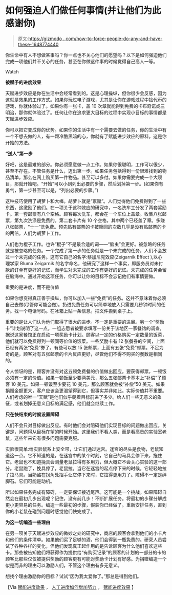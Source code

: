 # 如何强迫人们做任何事情(并让他们为此感谢你)

> 原文:[https://gizmodo . com/how-to-force-people-do-any-and-have-these-1648774440](https://gizmodo.com/how-to-force-people-to-do-anything-and-have-them-thank-1648774440)

你生命中有人不想做某事吗？你一点也不关心他们的愿望吗？以下是如何强迫他们完成一项他们并不关心的任务，甚至在你做这件事的时候觉得自己高人一等。

Watch

**被赋予的进度效果**

天赋进步效应是你在生活中会经常看到的。这是心理操纵，但你很少会反感，因为这就是效果的工作方式。如果你玩过电子游戏，尤其是让你在游戏过程中捡代币的游戏，你就体验过了。如果你有一张卡，盖 10 次章就能得到免费的卡布奇诺或三明治，那你就体验过了。任何让你在追求更大目标的过程中实现小目标的事情都是天赋进步效应。

你可以把它变成你的优势。如果你的生活中有一个需要去做的任务，你的生活中有一个不想去做的人，有一颗冷酷黑暗的心，你就有了赋能进步效应的原料。这是你开始的方法。

**“送人”第一步**

好吧，这是最难的部分。你必须愿意做一点工作。如果你很聪明，工作可以很少，甚至不存在。不管任务是什么，迈出第一步。如果任务包括得到一份很难找到的物品清单，那么在网上购买第一件物品。甚至可以多付。如果你需要完成一个大项目，那就开始吧。“开始”可以小到列出必要的步骤，然后划掉第一步。(如果你有勇气，第一步甚至可以是，“列出必要的步骤。”)

这种技巧使用了胡萝卜和大棒。胡萝卜就是“禀赋”。人们觉得他们免费得到了一些东西，这激励了他们。在一项关于这种效应的研究中，一名洗车工分发了两套奖励卡。第一套邮票有八个空格。顾客每次洗车，都会在一个车位上盖章。收集八张邮票，第九次洗涤是免费的。第二套卡片有 10 个空格，其中两个已经盖了章。多赚八张邮票，“十一”洗免费。预先贴有邮票的卡被赎回的次数几乎是没有贴邮票的卡的两倍。人们为胡萝卜工作。

人们也为棍子工作。也许“棍子”不是最合适的词——“脑虫”会更好。被忽略的任务就是被忽略的任务。一个完成了第一步的任务就是一个未完成的任务，人们不会放过一个未完成的任务。这有它自己的名字:蔡加尼克效应(Zeigarnik Effect ),以心理学家 Bluma Zeigarnik 的名字命名，他研究了这样一个事实，即服务员对未付款的订单有更好的记忆，而学生对未完成的工作有更好的记忆。未完成的任务会留在脑海中。通过开始这项任务，你可以让你的目标不会忘记他们有事情要做。

重要的是进度，而不是价值

如果你想变得真正善于操纵，你可以加入一些“免费”的任务。这并不意味着你必须自己去做(尽管你可能会做)。扔进免费任务可以简单地放入只需要几秒钟时间的任务。找一个电话号码。在冰箱上贴一条信息。把文件搬到桌子上。

重要的是让人们认为他们取得了很大的进步。不一定是重要的进展。另一个“奖励卡”计划说明了这一点。一组志愿者被要求填写一份关于该地区一家餐馆的调查，据说这家餐馆正在启动一项奖励卡计划。顾客以一定的价格购买一定数量的饭菜，他们就可以免费得到一顿同等价值的饭菜。一些奖励卡有 12 张餐券的空间，上面已经有两张“免费”券了。有些可以放 15 张邮票，上面有五张“免费”邮票。不足为奇的是，顾客对有五张邮票的卡片反应更好，尽管他们不得不购买的餐数是相同的。

令人惊讶的是，顾客并没有对这五顿免费餐的价值做出回应。要获得邮票，一顿饭必须有一定的价值。如果一顿饭至少要两美元，那么五张邮票卡基本上“补偿”了顾客 10 美元。如果一顿饭至少要花 10 美元，那么顾客就会被“补偿”50 美元。如果捐赠金额更大，客户应该会更渴望得到它，但事实并非如此。实际价值并不重要。人们考虑的唯一“天赋”是他们似乎朝着目标前进了多少。给人们一些无意义的象征，或者划掉无意义目标的满足感，他们就会继续工作。

**只在快结束的时候设置障碍**

人们不会只对目标做出反应。有时他们会对阻碍他们实现目标的问题做出回应。关键是，问题得从目标在望的时候开始。这里我们不看人类，而是看高贵的实验室老鼠，这些年来它有很多问题需要克服。

实验很简单:给实验鼠系上安全带，让它们通过迷宫。迷宫的尽头是食物，老鼠知道这一点。它不知道的是，在迷宫中的某个时刻，它自己的马具会停下来，拖住它。老鼠也不知道挽具会测量老鼠拉得有多用力，但大概它不会关心实验的这一部分。老鼠跑了，挽具停了，老鼠拉。当它在迷宫的起点停下来的时候，它轻轻地拉了拉马具。当奶酪在拐角处招手让它停下来时，它拉得更用力了。障碍不一定是绊脚石。它们可能是动机。

所以如果任务完成有障碍，一定要保证接近尾声。这可能是一个挑战。如果障碍自然会在最初几步出现呢？记住，没有前几步！不断扩展任务。将最初的步骤分解成更小更容易的任务。编造一些最初的步骤，假装你已经做了。重新安排任务，直到你的小老鼠在碰到问题时感觉他们快完成了。

**为这一切编造一些理由**

在另一项关于天赋进步效应的微妙之处的研究中，商店的顾客会拿到他们的小卡片和他们的条件清单。如果他们买了足够的酒，他们会得到一瓶免费的。研究人员尝试了各种各样的变化，但他们发现真正起作用的是告诉顾客为什么他们喜欢这些卡。那些被告知他们将获得作为提供给“有购买记录”的顾客的计划的一部分的卡的顾客比那些仅仅被提供奖励的顾客更有可能对奖励卡计划有好感。为捐赠编造一个似是而非的理由可以激励人们，不管这个理由有多无意义。

想找个理由激励你的目标？试试“因为我太爱你了。”那总是得到他们。

【Via [赋能进度效果](https://msbfile03.usc.edu/digitalmeasures/jnunes/intellcont/Endowed%20Progress%20Effect-1.pdf) ， [人工进度如何增加努力](http://papers.ssrn.com/sol3/papers.cfm?abstract_id=991962) ， [赋能进度效果](http://changingminds.org/explanations/theories/endowed_progress.htm) 】